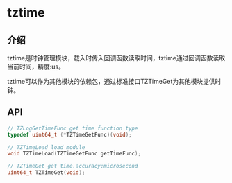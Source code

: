 # tztime

## 介绍
tztime是时钟管理模块，载入时传入回调函数读取时间，tztime通过回调函数读取当前时间，精度:us。

tztime可以作为其他模块的依赖包，通过标准接口TZTimeGet为其他模块提供时钟。

## API
```c
// TZLogGetTimeFunc get time function type
typedef uint64_t (*TZTimeGetFunc)(void);

// TZTimeLoad load module
void TZTimeLoad(TZTimeGetFunc getTimeFunc);

// TZTimeGet get time.accuracy:microsecond
uint64_t TZTimeGet(void);
```